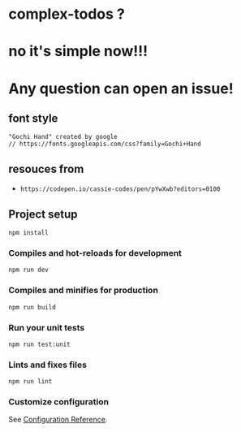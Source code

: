 # complex-todos ? 
# no it's simple now!!!

# Any question can open an issue!

## font style

```
"Gochi Hand" created by google
// https://fonts.googleapis.com/css?family=Gochi+Hand
```

## resouces from 

+ `https://codepen.io/cassie-codes/pen/pYwXwb?editors=0100`

## Project setup
```
npm install
```

### Compiles and hot-reloads for development
```
npm run dev
```

### Compiles and minifies for production
```
npm run build
```

### Run your unit tests
```
npm run test:unit
```

### Lints and fixes files
```
npm run lint
```

### Customize configuration
See [Configuration Reference](https://cli.vuejs.org/config/).
